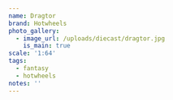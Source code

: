 ```yaml
---
name: Dragtor
brand: Hotwheels
photo_gallery:
  - image_url: /uploads/diecast/dragtor.jpg
    is_main: true
scale: '1:64'
tags:
  - fantasy
  - hotwheels
notes: ''
---
```


